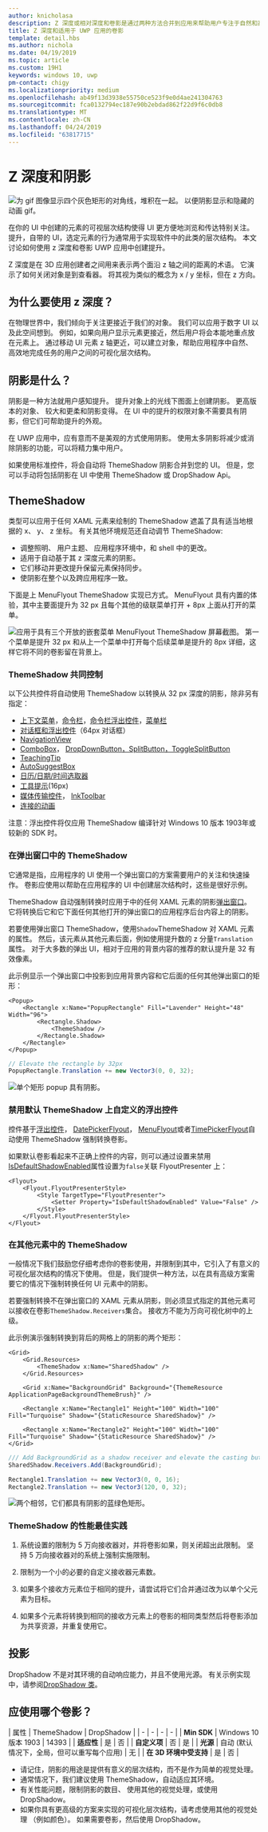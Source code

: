 ```yaml
---
author: knicholasa
description: Z 深度或相对深度和卷影是通过两种方法合并到应用来帮助用户专注于自然和高效的深度。
title: Z 深度和适用于 UWP 应用的卷影
template: detail.hbs
ms.author: nichola
ms.date: 04/19/2019
ms.topic: article
ms.custom: 19H1
keywords: windows 10, uwp
pm-contact: chigy
ms.localizationpriority: medium
ms.openlocfilehash: ab49f13d3938e55750ce523f9e0d4ae241304763
ms.sourcegitcommit: fca0132794ec187e90b2ebdad862f22d9f6c0db8
ms.translationtype: MT
ms.contentlocale: zh-CN
ms.lasthandoff: 04/24/2019
ms.locfileid: "63817715"
---
```

# <a name="z-depth-and-shadow"></a>Z 深度和阴影

![为 gif 图像显示四个灰色矩形的对角线，堆积在一起。 以便阴影显示和隐藏的动画 gif。](images/elevation-shadow/shadow.gif)

在你的 UI 中创建的元素的可视层次结构使得 UI 更方便地浏览和传达特别关注。 提升，自带的 UI，选定元素的行为通常用于实现软件中的此类的层次结构。 本文讨论如何使用 z 深度和卷影 UWP 应用中创建提升。

Z 深度是在 3D 应用创建者之间用来表示两个面沿 z 轴之间的距离的术语。 它演示了如何关闭对象是到查看器。 将其视为类似的概念为 x / y 坐标，但在 z 方向。

## <a name="why-use-z-depth"></a>为什么要使用 z 深度？

在物理世界中，我们倾向于关注更接近于我们的对象。 我们可以应用于数字 UI 以及此空间想到。 例如，如果向用户显示元素更接近，然后用户将会本能地重点放在元素上。 通过移动 UI 元素 z 轴更近，可以建立对象，帮助应用程序中自然、 高效地完成任务的用户之间的可视化层次结构。

## <a name="what-is-shadow"></a>阴影是什么？

阴影是一种方法就用户感知提升。 提升对象上的光线下图面上创建阴影。 更高版本的对象、 较大和更柔和阴影变得。 在 UI 中的提升的权限对象不需要具有阴影，但它们可帮助提升的外观。

在 UWP 应用中，应有意而不是美观的方式使用阴影。 使用太多阴影将减少或消除阴影的功能，可以将精力集中用户。

如果使用标准控件，将会自动将 ThemeShadow 阴影合并到您的 UI。 但是，您可以手动将包括阴影在 UI 中使用 ThemeShadow 或 DropShadow Api。 

## <a name="themeshadow"></a>ThemeShadow

类型可以应用于任何 XAML 元素来绘制的 ThemeShadow 遮盖了具有适当地根据的 x、 y、 z 坐标。 有关其他环境规范还自动调节 ThemeShadow:

- 调整照明、 用户主题、 应用程序环境中，和 shell 中的更改。
- 适用于自动基于其 z 深度元素的阴影。 
- 它们移动并更改提升保留元素保持同步。
- 使阴影在整个以及跨应用程序一致。

下面是上 MenuFlyout ThemeShadow 实现已方式。 MenuFlyout 具有内置的体验，其中主要面提升为 32 px 且每个其他的级联菜单打开 + 8px 上面从打开的菜单。

![应用于具有三个开放的嵌套菜单 MenuFlyout ThemeShadow 屏幕截图。 第一个菜单是提升 32 px 和从上一个菜单中打开每个后续菜单是提升的 8px 详细，这样它将不同的卷影留在背景上。](images/elevation-shadow/themeshadow-menuflyout.png)

### <a name="themeshadow-in-common-controls"></a>ThemeShadow 共同控制

以下公共控件将自动使用 ThemeShadow 以转换从 32 px 深度的阴影，除非另有指定：

- [上下文菜单](../controls-and-patterns/menus.md)，[命令栏](../controls-and-patterns/app-bars.md)，[命令栏浮出控件](../controls-and-patterns/command-bar-flyout.md)，[菜单栏](../controls-and-patterns/menus.md#create-a-menu-bar)
- [对话框和浮出控件](../controls-and-patterns/dialogs.md)（64px 对话框）
- [NavigationView](../controls-and-patterns/navigationview.md)
- [ComboBox](../controls-and-patterns/combo-box.md)， [DropDownButton，SplitButton，ToggleSplitButton](../controls-and-patterns/buttons.md)
- [TeachingTip](../controls-and-patterns/dialogs-and-flyouts/teaching-tip.md)
- [AutoSuggestBox](../controls-and-patterns/auto-suggest-box.md) 
- [日历/日期/时间选取器](../controls-and-patterns/date-and-time.md)
- [工具提示](../controls-and-patterns/tooltips.md)(16px)
- [媒体传输控件](../controls-and-patterns/media-playback.md#media-transport-controls)， [InkToolbar](../controls-and-patterns/inking-controls.md)
- [连接的动画](../motion/connected-animation.md)

注意：浮出控件将仅应用 ThemeShadow 编译针对 Windows 10 版本 1903年或较新的 SDK 时。

### <a name="themeshadow-in-popups"></a>在弹出窗口中的 ThemeShadow

它通常是指，应用程序的 UI 使用一个弹出窗口的方案需要用户的关注和快速操作。 卷影应使用以帮助在应用程序的 UI 中创建层次结构时，这些是很好示例。

ThemeShadow 自动强制转换时应用于中的任何 XAML 元素的阴影[弹出窗口](/uwp/api/windows.ui.xaml.controls.primitives.popup)。 它将转换后它和它下面任何其他打开的弹出窗口的应用程序后台内容上的阴影。

若要使用弹出窗口 ThemeShadow，使用`Shadow`ThemeShadow 对 XAML 元素的属性。 然后，该元素从其他元素后面，例如使用提升数的 z 分量`Translation`属性。
对于大多数的弹出 UI，相对于应用的背景内容的推荐的默认提升是 32 有效像素。

此示例显示一个弹出窗口中投影到应用背景内容和它后面的任何其他弹出窗口的矩形：

```xaml
<Popup>
    <Rectangle x:Name="PopupRectangle" Fill="Lavender" Height="48" Width="96">
        <Rectangle.Shadow>
            <ThemeShadow />
        </Rectangle.Shadow>
    </Rectangle>
</Popup>
```

```csharp
// Elevate the rectangle by 32px
PopupRectangle.Translation += new Vector3(0, 0, 32);
```

![单个矩形 popup 具有阴影。](images/elevation-shadow/PopupRectangle.png)

### <a name="disabling-default-themeshadow-on-custom-flyout-controls"></a>禁用默认 ThemeShadow 上自定义的浮出控件

控件基于[浮出控件](https://docs.microsoft.com/uwp/api/Windows.UI.Xaml.Controls.flyout)， [DatePickerFlyout](https://docs.microsoft.com/uwp/api/windows.ui.xaml.controls.datepickerflyout)， [MenuFlyout](https://docs.microsoft.com/uwp/api/Windows.UI.Xaml.Controls.menuflyout)或者[TimePickerFlyout](https://docs.microsoft.com/uwp/api/windows.ui.xaml.controls.timepickerflyout)自动使用 ThemeShadow 强制转换卷影。

如果默认卷影看起来不正确上控件的内容，则可以通过设置来禁用[IsDefaultShadowEnabled](https://docs.microsoft.com/uwp/api/windows.ui.xaml.controls.flyoutpresenter.isdefaultshadowenabled)属性设置为`false`关联 FlyoutPresenter 上：

```xaml
<Flyout>
    <Flyout.FlyoutPresenterStyle>
        <Style TargetType="FlyoutPresenter">
            <Setter Property="IsDefaultShadowEnabled" Value="False" />
        </Style>
    </Flyout.FlyoutPresenterStyle>
</Flyout>
```

### <a name="themeshadow-in-other-elements"></a>在其他元素中的 ThemeShadow

一般情况下我们鼓励您仔细考虑你的卷影使用，并限制到其中，它引入了有意义的可视化层次结构的情况下使用。 但是，我们提供一种方法，以在具有高级方案需要它的情况下强制转换任何 UI 元素中的阴影。

若要强制转换不在弹出窗口的 XAML 元素从阴影，则必须显式指定的其他元素可以接收在卷影`ThemeShadow.Receivers`集合。 接收方不能为万向可视化树中的上级。

此示例演示强制转换到背后的网格上的阴影的两个矩形：

```xaml
<Grid>
    <Grid.Resources>
        <ThemeShadow x:Name="SharedShadow" />
    </Grid.Resources>

    <Grid x:Name="BackgroundGrid" Background="{ThemeResource ApplicationPageBackgroundThemeBrush}" />

    <Rectangle x:Name="Rectangle1" Height="100" Width="100" Fill="Turquoise" Shadow="{StaticResource SharedShadow}" />

    <Rectangle x:Name="Rectangle2" Height="100" Width="100" Fill="Turquoise" Shadow="{StaticResource SharedShadow}" />
</Grid>
```

```csharp
/// Add BackgroundGrid as a shadow receiver and elevate the casting buttons above it
SharedShadow.Receivers.Add(BackgroundGrid);

Rectangle1.Translation += new Vector3(0, 0, 16);
Rectangle2.Translation += new Vector3(120, 0, 32);
```

![两个相邻，它们都具有阴影的蓝绿色矩形。](images/elevation-shadow/SharedShadow.png)

### <a name="performance-best-practices-for-themeshadow"></a>ThemeShadow 的性能最佳实践

1. 系统设置的限制为 5 万向接收器对，并将卷影如果，则关闭超出此限制。 坚持 5 万向接收器对的系统上强制实施限制。

2. 限制为一个小的必要的自定义接收器元素数。

3. 如果多个接收方元素位于相同的提升，请尝试将它们合并通过改为以单个父元素为目标。

4. 如果多个元素将转换到相同的接收方元素上的卷影的相同类型然后将卷影添加为共享资源，并重复使用它。

## <a name="drop-shadow"></a>投影

DropShadow 不是对其环境的自动响应能力，并且不使用光源。 有关示例实现中，请参阅[DropShadow 类](https://docs.microsoft.com/uwp/api/windows.ui.composition.dropshadow)。

## <a name="which-shadow-should-i-use"></a>应使用哪个卷影？

| 属性 | ThemeShadow | DropShadow |
| - | - | - | - |
| **Min SDK** | Windows 10 版本 1903 | 14393 |
| **适应性** | 是 | 否 |
| **自定义项** | 否 | 是 |
| **光源** | 自动 (默认情况下，全局，但可以重写每个应用) | 无 |
| **在 3D 环境中受支持** | 是 | 否 |

- 请记住，阴影的用途是提供有意义的层次结构，而不是作为简单的视觉处理。
- 通常情况下，我们建议使用 ThemeShadow，自动适应其环境。
- 有关性能问题，限制阴影的数目、 使用其他的视觉处理，或使用 DropShadow。
- 如果你具有更高级的方案来实现的可视化层次结构，请考虑使用其他的视觉处理 （例如颜色）。 如果需要卷影，然后使用 DropShadow。

